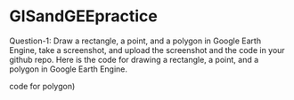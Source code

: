 # GISandGEEpractice
Question-1: Draw a rectangle, a point, and a polygon in Google Earth Engine, take a screenshot, and upload the screenshot and the code in your github repo. 
Here is the code for drawing a rectangle, a point, and a polygon in Google Earth Engine.

code for polygon)

